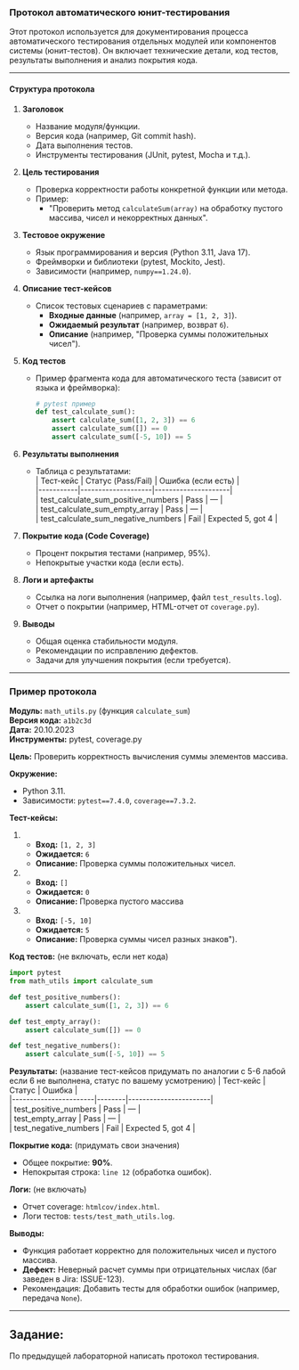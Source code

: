 ### Протокол автоматического юнит-тестирования  
Этот протокол используется для документирования процесса автоматического тестирования отдельных модулей или компонентов системы (юнит-тестов). Он включает технические детали, код тестов, результаты выполнения и анализ покрытия кода.

---

#### **Структура протокола**  
1. **Заголовок**  
   - Название модуля/функции.  
   - Версия кода (например, Git commit hash).  
   - Дата выполнения тестов.  
   - Инструменты тестирования (JUnit, pytest, Mocha и т.д.).  

2. **Цель тестирования**  
   - Проверка корректности работы конкретной функции или метода.  
   - Пример:  
     - "Проверить метод `calculateSum(array)` на обработку пустого массива, чисел и некорректных данных".  

3. **Тестовое окружение**  
   - Язык программирования и версия (Python 3.11, Java 17).  
   - Фреймворки и библиотеки (pytest, Mockito, Jest).  
   - Зависимости (например, `numpy==1.24.0`).  

4. **Описание тест-кейсов**  
   - Список тестовых сценариев с параметрами:  
     - **Входные данные** (например, `array = [1, 2, 3]`).  
     - **Ожидаемый результат** (например, возврат `6`).  
     - **Описание** (например, "Проверка суммы положительных чисел").  

5. **Код тестов**  
   - Пример фрагмента кода для автоматического теста (зависит от языка и фреймворка):  
     ```python  
     # pytest пример  
     def test_calculate_sum():  
         assert calculate_sum([1, 2, 3]) == 6  
         assert calculate_sum([]) == 0  
         assert calculate_sum([-5, 10]) == 5  
     ```  

6. **Результаты выполнения**  
   - Таблица с результатами:  
     | Тест-кейс | Статус (Pass/Fail) | Ошибка (если есть) |  
     |-----------|--------------------|---------------------|  
     | test_calculate_sum_positive_numbers | Pass | — |  
     | test_calculate_sum_empty_array | Pass | — |  
     | test_calculate_sum_negative_numbers | Fail | Expected 5, got 4 |  

7. **Покрытие кода (Code Coverage)**  
   - Процент покрытия тестами (например, 95%).  
   - Непокрытые участки кода (если есть).  

8. **Логи и артефакты**  
   - Ссылка на логи выполнения (например, файл `test_results.log`).  
   - Отчет о покрытии (например, HTML-отчет от `coverage.py`).  

9. **Выводы**  
   - Общая оценка стабильности модуля.  
   - Рекомендации по исправлению дефектов.  
   - Задачи для улучшения покрытия (если требуется).  

---

### **Пример протокола**  

**Модуль:** `math_utils.py` (функция `calculate_sum`)  
**Версия кода:** `a1b2c3d`  
**Дата:** 20.10.2023  
**Инструменты:** pytest, coverage.py  

**Цель:** Проверить корректность вычисления суммы элементов массива.  

**Окружение:**  
- Python 3.11.  
- Зависимости: `pytest==7.4.0`, `coverage==7.3.2`.  

**Тест-кейсы:**  
1. - **Вход:** `[1, 2, 3]`
   - **Ожидается:** `6`
   - **Описание:** Проверка суммы положительных чисел.  
3. - **Вход:** `[]`
   - **Ожидается:** `0`
   - **Описание:** Проверка пустого массива  
4. - **Вход:** `[-5, 10]`
   - **Ожидается:** `5`
   - **Описание:** Проверка суммы чисел разных знаков").  

**Код тестов:** (не включать, если нет кода) 
```python  
import pytest  
from math_utils import calculate_sum  

def test_positive_numbers():  
    assert calculate_sum([1, 2, 3]) == 6  

def test_empty_array():  
    assert calculate_sum([]) == 0  

def test_negative_numbers():  
    assert calculate_sum([-5, 10]) == 5  
```  

**Результаты:**  (название тест-кейсов придумать по аналогии с 5-6 лабой если 6 не выполнена, статус по вашему усмотрению) 
| Тест-кейс             | Статус | Ошибка                |  
|-----------------------|--------|-----------------------|  
| test_positive_numbers | Pass   | —                     |  
| test_empty_array      | Pass   | —                     |  
| test_negative_numbers | Fail   | Expected 5, got 4     |  

**Покрытие кода:**  (придумать свои значения)
- Общее покрытие: **90%**.  
- Непокрытая строка: `line 12` (обработка ошибок).  

**Логи:**  (не включать)
- Отчет coverage: `htmlcov/index.html`.  
- Логи тестов: `tests/test_math_utils.log`.  

**Выводы:**  
- Функция работает корректно для положительных чисел и пустого массива.  
- **Дефект:** Неверный расчет суммы при отрицательных числах (баг заведен в Jira: ISSUE-123).  
- Рекомендация: Добавить тесты для обработки ошибок (например, передача `None`).  

---

## Задание:
По предыдущей лабораторной написать протокол тестирования.
